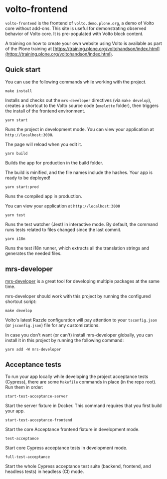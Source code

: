 # volto-frontend

`volto-frontend` is the frontend of `volto.demo.plone.org`, a demo of Volto core without add-ons.
This site is useful for demonstrating observed behavior of Volto core.
It is pre-populated with Volto block content.

A training on how to create your own website using Volto is available as part of the Plone training at [https://training.plone.org/voltohandson/index.html](https://training.plone.org/voltohandson/index.html).

## Quick start

You can use the following commands while working with the project.

```shell
make install
```

Installs and checks out the `mrs-developer` directives (via `make develop`), creates a shortcut to the Volto source code (`omelette` folder), then triggers the install of the frontend environment.

```shell
yarn start
```

Runs the project in development mode.
You can view your application at `http://localhost:3000`.

The page will reload when you edit it.

```shell
yarn build
```

Builds the app for production in the build folder.

The build is minified, and the file names include the hashes.
Your app is ready to be deployed!

```shell
yarn start:prod
```

Runs the compiled app in production.

You can view your application at `http://localhost:3000`

```shell
yarn test
```

Runs the test watcher (Jest) in interactive mode.
By default, the command runs tests related to files changed since the last commit.

```shell
yarn i18n
```

Runs the test i18n runner, which extracts all the translation strings and generates the needed files.

## mrs-developer

[mrs-developer](https://github.com/collective/mrs-developer) is a great tool for developing multiple packages at the same time.

mrs-developer should work with this project by running the configured shortcut script:

```shell
make develop
```

Volto's latest Razzle configuration will pay attention to your `tsconfig.json` (or `jsconfig.json`) file for any customizations.

In case you don't want (or can't) install mrs-developer globally, you can install it in this project by running the following command:

```shell
yarn add -W mrs-developer
```

## Acceptance tests

To run your app locally while developing the project acceptance tests (Cypress), there are some `Makefile` commands in place (in the repo root). Run them in order:

```shell
start-test-acceptance-server
```

Start the server fixture in Docker.
This command requires that you first build your app.

```shell
start-test-acceptance-frontend
```

Start the core Acceptance frontend fixture in development mode.

```shell
test-acceptance
```

Start core Cypress acceptance tests in development mode.

```shell
full-test-acceptance
```
Start the whole Cypress acceptance test suite (backend, frontend, and headless tests) in headless (CI) mode.
